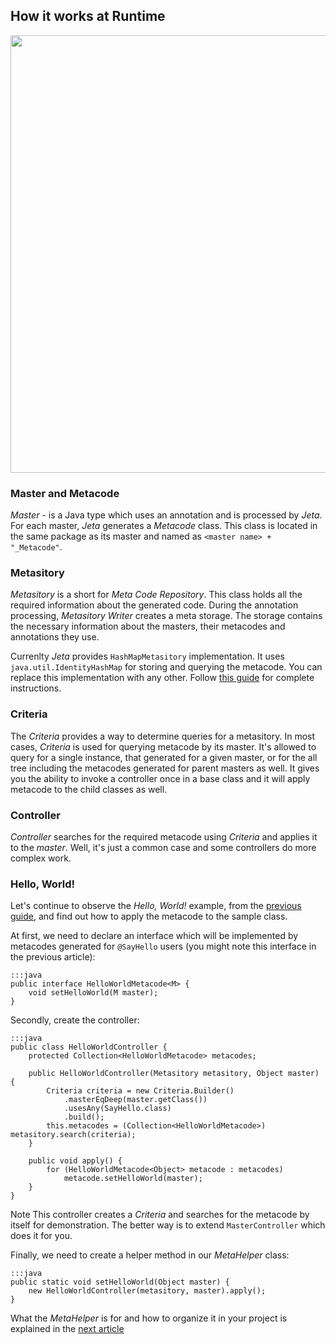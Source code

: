 <div class="page-header">
  <h2>How it works at Runtime</h2>
</div>

<img src="/static/images/at_runtime.png" width="700px"/>

### Master and Metacode
*Master* - is a Java type which uses an annotation and is processed by *Jeta*. For each master, *Jeta* generates a *Metacode* class. This class is located in the same package as its master and named as `<master name> + "_Metacode"`.

### Metasitory
*Metasitory* is a short for *Meta Code Repository*. This class holds all the required information about the generated code. During the annotation processing, *Metasitory Writer* creates a meta storage. The storage contains the necessary information about the masters, their metacodes and annotations they use.

Currenlty *Jeta* provides `HashMapMetasitory` implementation. It uses `java.util.IdentityHashMap` for storing and querying the metacode. You can replace this implementation with any other. Follow [this guide](/guide/custom-metasitory) for complete instructions.

### Criteria
The *Criteria* provides a way to determine queries for a metasitory. In most cases, *Criteria* is used for querying metacode by its master. It's allowed to query for a single instance, that generated for a given master, or for the all tree including the metacodes generated for parent masters as well. It gives you the ability to invoke a controller once in a base class and it will apply metacode to the child classes as well.

### Controller
*Controller* searches for the required metacode using *Criteria* and applies it to the *master*. Well, it's just a common case and some controllers do more complex work.

### Hello, World!
Let's continue to observe the *Hello, World!* example, from the [previous guide](/guide/code-generating), and find out how to apply the metacode to the sample class.

At first, we need to declare an interface which will be implemented by metacodes generated for `@SayHello` users (you might note this interface in the previous article):

    :::java
    public interface HelloWorldMetacode<M> {
        void setHelloWorld(M master);
    }

Secondly, create the controller:

    :::java
    public class HelloWorldController {
        protected Collection<HelloWorldMetacode> metacodes;

        public HelloWorldController(Metasitory metasitory, Object master) {
            Criteria criteria = new Criteria.Builder()
                .masterEqDeep(master.getClass())
                .usesAny(SayHello.class)
                .build();
            this.metacodes = (Collection<HelloWorldMetacode>) metasitory.search(criteria);
        }

        public void apply() {
            for (HelloWorldMetacode<Object> metacode : metacodes)
                metacode.setHelloWorld(master);
        }
    }

<span class="label label-info">Note</span> This controller creates a *Criteria* and searches for the metacode by itself for demonstration. The better way is to extend `MasterController` which does it for you.

Finally, we need to create a helper method in our *MetaHelper* class:

    :::java
    public static void setHelloWorld(Object master) {
        new HelloWorldController(metasitory, master).apply();
    }

What the *MetaHelper* is for and how to organize it in your project is explained in the [next article](/guide/meta-helper)

